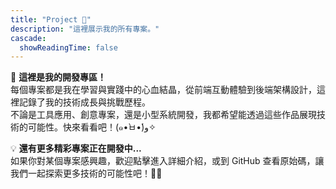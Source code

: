 ```yaml
---
title: "Project 💼"
description: "這裡展示我的所有專案。"
cascade:
  showReadingTime: false
---
```


🚀 **這裡是我的開發專區！**  
每個專案都是我在學習與實踐中的心血結晶，從前端互動體驗到後端架構設計，這裡記錄了我的技術成長與挑戰歷程。  
不論是工具應用、創意專案，還是小型系統開發，我都希望能透過這些作品展現技術的可能性。快來看看吧！(๑•̀ㅂ•́)و✧

💡 **還有更多精彩專案正在開發中...**  
如果你對某個專案感興趣，歡迎點擊進入詳細介紹，或到 GitHub 查看原始碼，讓我們一起探索更多技術的可能性吧！🚀✨

<br/>

